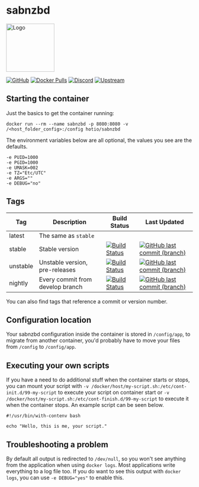# sabnzbd

<img src="https://raw.githubusercontent.com/hotio/unraid-templates/master/hotio/img/sabnzbd.png" alt="Logo" height="130" width="130">

[![GitHub](https://img.shields.io/badge/source-github-lightgrey)](https://github.com/hotio/docker-sabnzbd)
[![Docker Pulls](https://img.shields.io/docker/pulls/hotio/sabnzbd)](https://hub.docker.com/r/hotio/sabnzbd)
[![Discord](https://img.shields.io/discord/610068305893523457?color=738ad6&label=discord&logo=discord&logoColor=white)](https://discord.gg/3SnkuKp)
[![Upstream](https://img.shields.io/badge/upstream-project-yellow)](https://github.com/sabnzbd/sabnzbd)

## Starting the container

Just the basics to get the container running:

```shell
docker run --rm --name sabnzbd -p 8080:8080 -v /<host_folder_config>:/config hotio/sabnzbd
```

The environment variables below are all optional, the values you see are the defaults.

```shell
-e PUID=1000
-e PGID=1000
-e UMASK=002
-e TZ="Etc/UTC"
-e ARGS=""
-e DEBUG="no"
```

## Tags

| Tag      | Description                      | Build Status                                                                                                                                              | Last Updated                                                                                                                                                        |
| ---------|----------------------------------|-----------------------------------------------------------------------------------------------------------------------------------------------------------|---------------------------------------------------------------------------------------------------------------------------------------------------------------------|
| latest   | The same as `stable`             |                                                                                                                                                           |                                                                                                                                                                     |
| stable   | Stable version                   | [![Build Status](https://cloud.drone.io/api/badges/hotio/docker-sabnzbd/status.svg?ref=refs/heads/stable)](https://cloud.drone.io/hotio/docker-sabnzbd)   | [![GitHub last commit (branch)](https://img.shields.io/github/last-commit/hotio/docker-sabnzbd/stable)](https://github.com/hotio/docker-sabnzbd/commits/stable)     |
| unstable | Unstable version, pre-releases   | [![Build Status](https://cloud.drone.io/api/badges/hotio/docker-sabnzbd/status.svg?ref=refs/heads/unstable)](https://cloud.drone.io/hotio/docker-sabnzbd) | [![GitHub last commit (branch)](https://img.shields.io/github/last-commit/hotio/docker-sabnzbd/unstable)](https://github.com/hotio/docker-sabnzbd/commits/unstable) |
| nightly  | Every commit from develop branch | [![Build Status](https://cloud.drone.io/api/badges/hotio/docker-sabnzbd/status.svg?ref=refs/heads/nightly)](https://cloud.drone.io/hotio/docker-sabnzbd)  | [![GitHub last commit (branch)](https://img.shields.io/github/last-commit/hotio/docker-sabnzbd/nightly)](https://github.com/hotio/docker-sabnzbd/commits/nightly)   |

You can also find tags that reference a commit or version number.

## Configuration location

Your sabnzbd configuration inside the container is stored in `/config/app`, to migrate from another container, you'd probably have to move your files from `/config` to `/config/app`.

## Executing your own scripts

If you have a need to do additional stuff when the container starts or stops, you can mount your script with `-v /docker/host/my-script.sh:/etc/cont-init.d/99-my-script` to execute your script on container start or `-v /docker/host/my-script.sh:/etc/cont-finish.d/99-my-script` to execute it when the container stops. An example script can be seen below.

```shell
#!/usr/bin/with-contenv bash

echo "Hello, this is me, your script."
```

## Troubleshooting a problem

By default all output is redirected to `/dev/null`, so you won't see anything from the application when using `docker logs`. Most applications write everything to a log file too. If you do want to see this output with `docker logs`, you can use `-e DEBUG="yes"` to enable this.
